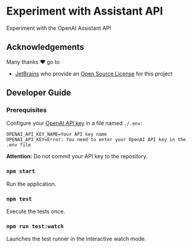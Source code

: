 # Experiment with Assistant API

Experiment with the OpenAI Assistant API

## Acknowledgements

Many thanks ❤️ go to

- [JetBrains](https://www.jetbrains.com/?from=PROJECT-NAME) who provide an [Open Source License](https://www.jetbrains.com/community/opensource/) for this project

## Developer Guide

### Prerequisites

Configure your [OpenAI API key](https://platform.openai.com/account/api-keys) in a file named `./.env`:

```shell
OPENAI_API_KEY_NAME=Your API key name
OPENAI_API_KEY=Error: You need to enter your OpenAI API key in the .env file
```

**Attention:** Do not commit your API key to the repository.

### `npm start`

Run the application.

### `npm test`

Execute the tests once.

### `npm run test:watch`

Launches the test runner in the interactive watch mode.